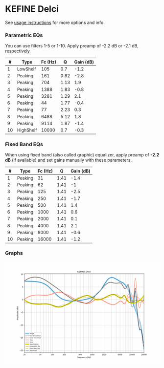 # KEFINE Delci
See [usage instructions](https://github.com/jaakkopasanen/AutoEq#usage) for more options and info.

### Parametric EQs
You can use filters 1-5 or 1-10. Apply preamp of -2.2 dB or -2.1 dB, respectively.

|   # | Type      |   Fc (Hz) |    Q |   Gain (dB) |
|-----|-----------|-----------|------|-------------|
|   1 | LowShelf  |       105 | 0.7  |        -1.2 |
|   2 | Peaking   |       161 | 0.82 |        -2.8 |
|   3 | Peaking   |       704 | 1.13 |         1.9 |
|   4 | Peaking   |      1388 | 1.83 |        -0.8 |
|   5 | Peaking   |      3281 | 1.29 |         2.1 |
|   6 | Peaking   |        44 | 1.77 |        -0.4 |
|   7 | Peaking   |        77 | 2.23 |         0.3 |
|   8 | Peaking   |      6488 | 5.12 |         1.8 |
|   9 | Peaking   |      9114 | 1.87 |        -1.4 |
|  10 | HighShelf |     10000 | 0.7  |        -0.3 |

### Fixed Band EQs
When using fixed band (also called graphic) equalizer, apply preamp of **-2.2 dB** (if available) and set gains manually with these parameters.

|   # | Type    |   Fc (Hz) |    Q |   Gain (dB) |
|-----|---------|-----------|------|-------------|
|   1 | Peaking |        31 | 1.41 |        -1.4 |
|   2 | Peaking |        62 | 1.41 |        -1   |
|   3 | Peaking |       125 | 1.41 |        -2.5 |
|   4 | Peaking |       250 | 1.41 |        -1.7 |
|   5 | Peaking |       500 | 1.41 |         1.4 |
|   6 | Peaking |      1000 | 1.41 |         0.6 |
|   7 | Peaking |      2000 | 1.41 |         0.1 |
|   8 | Peaking |      4000 | 1.41 |         2.1 |
|   9 | Peaking |      8000 | 1.41 |        -0.6 |
|  10 | Peaking |     16000 | 1.41 |        -1.2 |

### Graphs
![](./KEFINE%20Delci.png)
